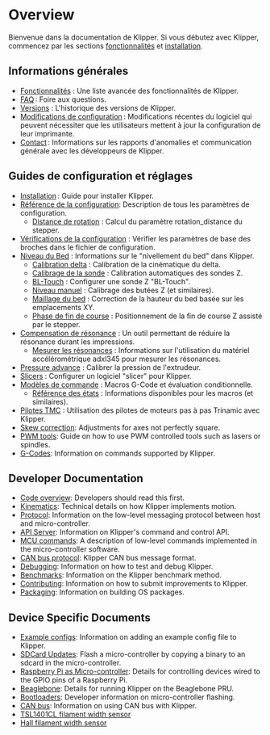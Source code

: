 # Overview

Bienvenue dans la documentation de Klipper. Si vous débutez avec Klipper, commencez par les sections [fonctionnalités](Features.md) et [installation](Installation.md).

## Informations générales

- [Fonctionnalités](Features.md) : Une liste avancée des fonctionnalités de Klipper.
- [FAQ](FAQ.md) : Foire aux questions.
- [Versions](Releases.md) : L'historique des versions de Klipper.
- [Modifications de configuration](Config_Changes.md) : Modifications récentes du logiciel qui peuvent nécessiter que les utilisateurs mettent à jour la configuration de leur imprimante.
- [Contact](Contact.md) : Informations sur les rapports d'anomalies et communication générale avec les développeurs de Klipper.

## Guides de configuration et réglages

- [Installation](Installation.md) : Guide pour installer Klipper.
- [Référence de la configuration](Config_Reference.md): Description de tous les paramètres de configuration.
   - [Distance de rotation](Rotation_Distance.md) : Calcul du paramètre rotation_distance du stepper.
- [Vérifications de la configuration](Config_checks.md) : Vérifier les paramètres de base des broches dans le fichier de configuration.
- [Niveau du Bed](Bed_Level.md) : Informations sur le "nivellement du bed" dans Klipper.
   - [Calibration delta](Delta_Calibrate.md) : Calibration de la cinématique du delta.
   - [Calibrage de la sonde](Probe_Calibrate.md) : Calibration automatiques des sondes Z.
   - [BL-Touch](BLTouch.md) : Configurer une sonde Z "BL-Touch".
   - [Niveau manuel](Manual_Level.md) : Calibrage des butées Z (et similaires).
   - [Maillage du bed](Bed_Mesh.md) : Correction de la hauteur du bed basée sur les emplacements XY.
   - [Phase de fin de course](Endstop_Phase.md) : Positionnement de la fin de course Z assisté par le stepper.
- [Compensation de résonance](Resonance_Compensation.md) : Un outil permettant de réduire la résonance durant les impressions.
   - [Mesurer les résonances](Measuring_Resonances.md) : Informations sur l'utilisation du matériel accélérométrique adxl345 pour mesurer les résonances.
- [Pressure advance](Pressure_Advance.md) : Calibrer la pression de l'extrudeur.
- [Slicers](Slicers.md) : Configurer un logiciel "slicer" pour Klipper.
- [Modèles de commande](Command_Templates.md) : Macros G-Code et évaluation conditionnelle.
   - [Référence des états](Status_Reference.md) : Informations disponibles pour les macros (et similaires).
- [Pilotes TMC](TMC_Drivers.md) : Utilisation des pilotes de moteurs pas à pas Trinamic avec Klipper.
- [Skew correction](skew_correction.md): Adjustments for axes not perfectly square.
- [PWM tools](Using_PWM_Tools.md): Guide on how to use PWM controlled tools such as lasers or spindles.
- [G-Codes](G-Codes.md): Information on commands supported by Klipper.

## Developer Documentation

- [Code overview](Code_Overview.md): Developers should read this first.
- [Kinematics](Kinematics.md): Technical details on how Klipper implements motion.
- [Protocol](Protocol.md): Information on the low-level messaging protocol between host and micro-controller.
- [API Server](API_Server.md): Information on Klipper's command and control API.
- [MCU commands](MCU_Commands.md): A description of low-level commands implemented in the micro-controller software.
- [CAN bus protocol](CANBUS_protocol.md): Klipper CAN bus message format.
- [Debugging](Debugging.md): Information on how to test and debug Klipper.
- [Benchmarks](Benchmarks.md): Information on the Klipper benchmark method.
- [Contributing](CONTRIBUTING.md): Information on how to submit improvements to Klipper.
- [Packaging](Packaging.md): Information on building OS packages.

## Device Specific Documents

- [Example configs](Example_Configs.md): Information on adding an example config file to Klipper.
- [SDCard Updates](SDCard_Updates.md): Flash a micro-controller by copying a binary to an sdcard in the micro-controller.
- [Raspberry Pi as Micro-controller](RPi_microcontroller.md): Details for controlling devices wired to the GPIO pins of a Raspberry Pi.
- [Beaglebone](beaglebone.md): Details for running Klipper on the Beaglebone PRU.
- [Bootloaders](Bootloaders.md): Developer information on micro-controller flashing.
- [CAN bus](CANBUS.md): Information on using CAN bus with Klipper.
- [TSL1401CL filament width sensor](TSL1401CL_Filament_Width_Sensor.md)
- [Hall filament width sensor](HallFilamentWidthSensor.md)
